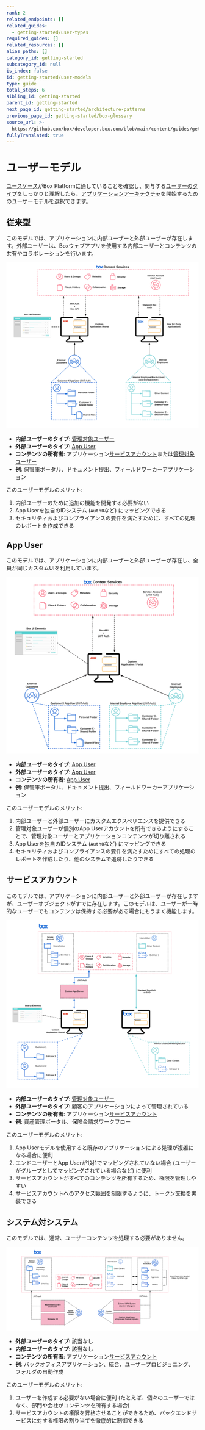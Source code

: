 ```yaml
---
rank: 2
related_endpoints: []
related_guides:
  - getting-started/user-types
required_guides: []
related_resources: []
alias_paths: []
category_id: getting-started
subcategory_id: null
is_index: false
id: getting-started/user-models
type: guide
total_steps: 6
sibling_id: getting-started
parent_id: getting-started
next_page_id: getting-started/architecture-patterns
previous_page_id: getting-started/box-glossary
source_url: >-
  https://github.com/box/developer.box.com/blob/main/content/guides/getting-started/user-models.md
fullyTranslated: true
---
```

# ユーザーモデル

[ユースケース][usecase]がBox Platformに適していることを確認し、関与する[ユーザーのタイプ][usertypes]をしっかりと理解したら、[アプリケーションアーキテクチャ][architect]を開始するためのユーザーモデルを選択できます。

## 従来型

このモデルでは、アプリケーションに内部ユーザーと外部ユーザーが存在します。外部ユーザーは、Boxウェブアプリを使用する内部ユーザーとコンテンツの共有やコラボレーションを行います。

<ImageFrame center shadow border>

![アクセストークンコンポーネント](images/classic_model.png)

</ImageFrame>

* **内部ユーザーのタイプ**: [管理対象ユーザー][mu]
* **外部ユーザーのタイプ**: [App User][appu]
* **コンテンツの所有者**: アプリケーション[サービスアカウント][sa]または[管理対象ユーザー][mu]
* **例**: 保管庫ポータル、ドキュメント提出、フィールドワーカーアプリケーション

このユーザーモデルのメリット:

1. 内部ユーザーのために追加の機能を開発する必要がない
2. App Userを独自のIDシステム (`Auth0`など) にマッピングできる
3. セキュリティおよびコンプライアンスの要件を満たすために、すべての処理のレポートを作成できる

## App User

このモデルでは、アプリケーションに内部ユーザーと外部ユーザーが存在し、全員が同じカスタムUIを利用しています。

<ImageFrame center shadow border>

![アクセストークンコンポーネント](images/app_user_model.png)

</ImageFrame>

* **内部ユーザーのタイプ**: [App User][appu]
* **外部ユーザーのタイプ**: [App User][appu]
* **コンテンツの所有者**: [App User][appu]
* **例**: 保管庫ポータル、ドキュメント提出、フィールドワーカーアプリケーション

このユーザーモデルのメリット:

1. 内部ユーザーと外部ユーザーにカスタムエクスペリエンスを提供できる
2. 管理対象ユーザーが個別のApp Userアカウントを所有できるようにすることで、管理対象ユーザーとアプリケーションコンテンツが切り離される
3. App Userを独自のIDシステム (`Auth0`など) にマッピングできる
4. セキュリティおよびコンプライアンスの要件を満たすためにすべての処理のレポートを作成したり、他のシステムで追跡したりできる

## サービスアカウント

このモデルでは、アプリケーションに内部ユーザーと外部ユーザーが存在しますが、ユーザーオブジェクトがすでに存在します。このモデルは、ユーザーが一時的なユーザーでもコンテンツは保持する必要がある場合にもうまく機能します。

<ImageFrame center shadow border>

![アクセストークンコンポーネント](images/service_account_model.png)

</ImageFrame>

* **内部ユーザーのタイプ**: [管理対象ユーザー][mu]
* **外部ユーザーのタイプ**: 顧客のアプリケーションによって管理されている
* **コンテンツの所有者**: アプリケーション[サービスアカウント][sa]
* **例**: 資産管理ポータル、保険金請求ワークフロー

このユーザーモデルのメリット:

1. App Userモデルを使用すると既存のアプリケーションによる処理が複雑になる場合に便利
2. エンドユーザーとApp Userが1対1でマッピングされていない場合 (ユーザーがグループとしてマッピングされている場合など) に便利
3. サービスアカウントがすべてのコンテンツを所有するため、権限を管理しやすい
4. サービスアカウントへのアクセス範囲を制限するように、トークン交換を実装できる

## システム対システム

このモデルでは、通常、ユーザーコンテンツを処理する必要がありません。

<ImageFrame center shadow border>

![アクセストークンコンポーネント](images/system_to_system_model.png)

</ImageFrame>

* **外部ユーザーのタイプ**: 該当なし
* **内部ユーザーのタイプ**: 該当なし
* **コンテンツの所有者**: アプリケーション[サービスアカウント][sa]
* **例**: バックオフィスアプリケーション、統合、ユーザープロビジョニング、フォルダの自動作成

このユーザーモデルのメリット:

1. ユーザーを作成する必要がない場合に便利 (たとえば、個々のユーザーではなく、部門や会社がコンテンツを所有する場合)
2. サービスアカウントの権限を昇格させることができるため、バックエンドサービスに対する権限の割り当てを徹底的に制御できる

[usecase]: g://getting-started/use-cases

[usertypes]: g://getting-started/user-types

[architect]: g://getting-started/architecture-patterns

[mu]: g://getting-started/user-types/managed-users

[appu]: g://getting-started/user-types/app-users

[sa]: g://getting-started/user-types/service-account
